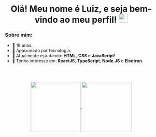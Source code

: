 
<h1 align="center"> Olá! Meu nome é Luiz, e seja bem-vindo ao meu perfil! <img src="https://raw.githubusercontent.com/luiizff/luiizff/main/master/outros/Hi.gif" width="29px"></h1>

### Sobre mim:
- 🎂 18 anos.
- 💚 Apaixonado por tecnologia.
- 🧠 Atualmente estudando: **HTML**, **CSS** e **JavaScript**!
- 👀 Tenho interesse em: **ReactJS**, **TypeScript**, **Node.JS** e **Electron**.

<br>

<br>

<!-- Caixa de status -->
<p align="center">
  <a href="https://github.com/anuraghazra/github-readme-stats">
    <img
      align="center"
      height="165"
      src="https://github-readme-stats.vercel.app/api?username=luiizff&count_private=true&show_icons=true&custom_title=Github%20Status"
    />
  </a>
  <a href="https://github.com/anuraghazra/github-readme-stats">
    <img
      align="center"
      height="165"
      src="https://github-readme-stats.vercel.app/api/top-langs/?username=luiizff&layout=compact&custom_title=Linguagens%20mais%20usadas"
    />
  </a>
</p>
<br>
